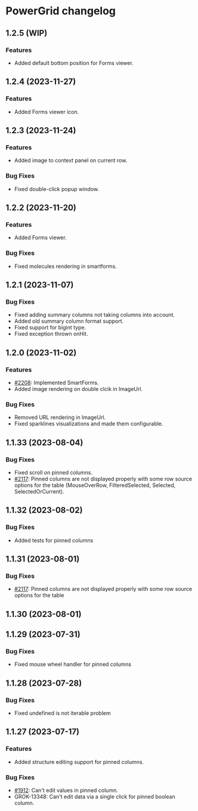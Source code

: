 # PowerGrid changelog

## 1.2.5 (WIP)

### Features

* Added default bottom position for Forms viewer.

## 1.2.4 (2023-11-27)

### Features

* Added Forms viewer icon.

## 1.2.3 (2023-11-24)

### Features

* Added image to context panel on current row.

### Bug Fixes

* Fixed double-click popup window.

## 1.2.2 (2023-11-20)

### Features

* Added Forms viewer.

### Bug Fixes

* Fixed molecules rendering in smartforms.

## 1.2.1 (2023-11-07)

### Bug Fixes

* Fixed adding summary columns not taking columns into account.
* Added old summary column format support.
* Fixed support for bigint type.
* Fixed exception thrown onHit.

## 1.2.0 (2023-11-02)

### Features

* [#2208](https://github.com/datagrok-ai/public/issues/2208): Implemented SmartForms.
* Added image rendering on double clcik in ImageUrl.

### Bug Fixes

* Removed URL rendering in ImageUrl.
* Fixed sparklines visualizations and made them configurable.

## 1.1.33 (2023-08-04)

### Bug Fixes

* Fixed scroll on pinned columns.
* [#2117](https://github.com/datagrok-ai/public/issues/2117): Pinned columns are not displayed properly with some row source options for the table (MouseOverRow, FilteredSelected, Selected, SelectedOrCurrent).

## 1.1.32 (2023-08-02)

### Bug Fixes

* Added tests for pinned columns

## 1.1.31 (2023-08-01)

### Bug Fixes

* [#2117](https://github.com/datagrok-ai/public/issues/2117): Pinned columns are not displayed properly with some row source options for the table

## 1.1.30 (2023-08-01)

## 1.1.29 (2023-07-31)

### Bug Fixes

* Fixed mouse wheel handler for pinned columns

## 1.1.28 (2023-07-28)

### Bug Fixes

* Fixed undefined is not iterable problem

## 1.1.27 (2023-07-17)

### Features

* Added structure editing support for pinned columns.

### Bug Fixes

* [#1912](https://github.com/datagrok-ai/public/issues/1912): Can't edit values in pinned column.
* GROK-13348: Can't edit data via a single click for pinned boolean column.
